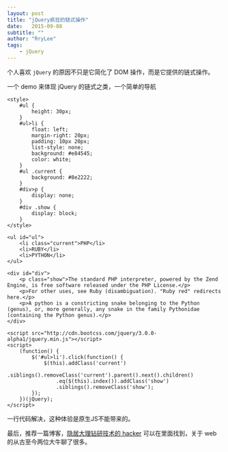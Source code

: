 ```yaml
---
layout: post
title: "jQuery疯狂的链式操作"
date:   2015-09-08
subtitle: ""
author: "RryLee"
tags:
    - jQuery
---
```


个人喜欢 `jQuery` 的原因不只是它简化了 DOM 操作，而是它提供的链式操作。

一个 demo 来体现 jQuery 的链式之类，一个简单的导航

    <style>
        #ul {
            height: 30px;
        }
        #ul>li {
            float: left;
            margin-right: 20px;
            padding: 10px 20px;
            list-style: none;
            background: #e84545;
            color: white;
        }
        #ul .current {
            background: #8e2222;
        }
        #div>p {
            display: none;
        }
        #div .show {
            display: block;
        }
    </style>

    <ul id="ul">
        <li class="current">PHP</li>
        <li>RUBY</li>
        <li>PYTHON</li>
    </ul>

    <div id="div">
        <p class="show">The standard PHP interpreter, powered by the Zend Engine, is free software released under the PHP License.</p>
        <p>For other uses, see Ruby (disambiguation). "Ruby red" redirects here.</p>
        <p>A python is a constricting snake belonging to the Python (genus), or, more generally, any snake in the family Pythonidae (containing the Python genus).</p>
    </div>

    <script src="http://cdn.bootcss.com/jquery/3.0.0-alpha1/jquery.min.js"></script>
    <script>
        (function() {
            $('#ul>li').click(function() {
                $(this).addClass('current')
                    .siblings().removeClass('current').parent().next().children()
                    .eq($(this).index()).addClass('show')
                    .siblings().removeClass('show');
            });
        })(jQuery);
    </script>

一行代码解决，这种体验是原生JS不能带来的。

最后，推荐一篇博客，[隐居大理钻研技术的 hacker](http://teahour.fm/) 可以在里面找到，关于 web 的从古至今两位大牛聊了很多。
